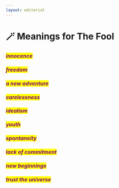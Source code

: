 ```yaml
---
layout: editorial
---
```


# 🪄 Meanings for The Fool

### _<mark style="color:purple;">innocence</mark>_

### _<mark style="color:purple;">freedom</mark>_

### _<mark style="color:purple;">a new adventure</mark>_

### _<mark style="color:purple;">carelessness</mark>_

### _<mark style="color:purple;">idealism</mark>_

### _<mark style="color:purple;">youth</mark>_

### _<mark style="color:purple;">spontaneity</mark>_

### _<mark style="color:purple;">lack of commitment</mark>_

### _<mark style="color:purple;">new beginnings</mark>_&#x20;

### _<mark style="color:purple;">trust the universe</mark>_

_<mark style="color:purple;"></mark>_

_<mark style="color:purple;"></mark>_

